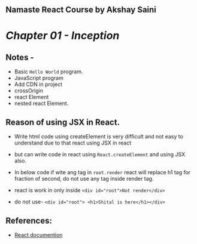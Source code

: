 
## Namaste React Course by Akshay Saini
# _Chapter 01 - Inception_


## Notes -
- Basic `Hello World` program.
- JavaScript program 
- Add CDN in project
- crossOrigin
- react Element
- nested react Element.


## Reason of using JSX in React.
- Write html code using createElement is very difficult and not easy to understand due to that react using JSX in react
- but can write code in react using `React.createElement` and  using JSX also.

- In below code if wite ang tag in `root.render` react will replace h1 tag for fraction of second, do not use any tag inside render tag.
- react is work in only inside 
`<div id="root">Not render</div>`
- do not use-
`<div id="root"> <h1>Shital is here</h1></div>`

## References:

- [React documention]( https://legacy.reactjs.org/docs/cdn-links.html)





    